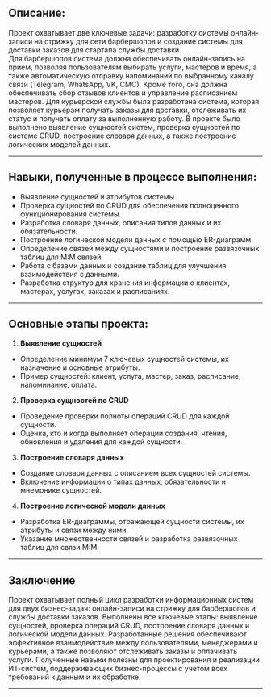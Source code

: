 ## Описание:

Проект охватывает две ключевые задачи: разработку системы онлайн-записи на стрижку для сети барбершопов и создание системы для доставки заказов для стартапа службы доставки.  
Для барбершопов система должна обеспечивать онлайн-запись на прием, позволяя пользователям выбирать услуги, мастеров и время, а также автоматическую отправку напоминаний по выбранному каналу связи (Telegram, WhatsApp, VK, СМС). Кроме того, она должна обеспечивать сбор отзывов клиентов и управление расписанием мастеров. Для курьерской службы была разработана система, которая позволяет курьерам получать заказы для доставки, отслеживать их статус и получать оплату за выполненную работу.
В проекте было выполнено выявление сущностей систем, проверка сущностей по системе CRUD, построение словаря данных, а также построение логических моделей данных.

---

## Навыки, полученные в процессе выполнения:

 - Выявление сущностей и атрибутов системы.  
 - Проверка сущностей по CRUD для обеспечения полноценного функционирования системы.  
 - Разработка словаря данных, описания типов данных и их обязательности.  
 - Построение логической модели данных с помощью ER-диаграмм.  
 - Определение связей между сущностями и построение развязочных таблиц для М:М связей.  
 - Работа с базами данных и создание таблиц для улучшения взаимодействия с данными.  
 - Разработка структур для хранения информации о клиентах, мастерах, услугах, заказах и расписаниях.

---

## Основные этапы проекта:

1. **Выявление сущностей**  
- Определение минимум 7 ключевых сущностей системы, их назначение и основные атрибуты.  
- Пример сущностей: клиент, услуга, мастер, заказ, расписание, напоминание, оплата.

2. **Проверка сущностей по CRUD**  
- Проведение проверки полноты операций CRUD для каждой сущности.  
- Оценка, кто и когда выполняет операции создания, чтения, обновления и удаления для каждой сущности.

3. **Построение словаря данных**  
- Создание словаря данных с описанием всех сущностей системы.  
- Включение информации о типах данных, обязательности и мнемонике сущностей.

4. **Построение логической модели данных**  
- Разработка ER-диаграммы, отражающей сущности системы, их атрибуты и связи между ними.  
- Указание множественности связей и разработка развязочных таблиц для связи М:М.

---

## Заключение  

Проект охватывает полный цикл разработки информационных систем для двух бизнес-задач: онлайн-записи на стрижку для барбершопов и службы доставки заказов. Выполнены все ключевые этапы: выявление сущностей, проверка операций CRUD, построение словаря данных и логической модели данных. Разработанные решения обеспечивают эффективное взаимодействие между пользователями, менеджерами и курьерами, а также позволяют отслеживать заказы и оплачивать услуги. Полученные навыки полезны для проектирования и реализации ИТ-систем, поддерживающих бизнес-процессы с учетом всех требований к данным и их обработке.

---

